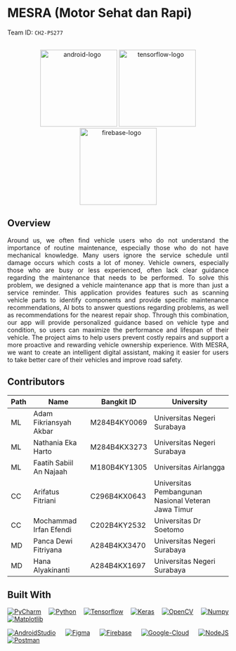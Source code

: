 
<a name="readme-top"></a>

# MESRA (Motor Sehat dan Rapi) 
Team ID: ```CH2-PS277```

<br />
<div align="center">
<!--     <img src="https://cdn.jsdelivr.net/gh/devicons/devicon/icons/python/python-original.svg" width="100" height="100" alt="python-logo"/> --> 
  <img src="https://cdn.jsdelivr.net/gh/devicons/devicon/icons/android/android-plain.svg" width="175" height="175" alt="android-logo" />
  <img src="https://cdn.jsdelivr.net/gh/devicons/devicon/icons/tensorflow/tensorflow-original.svg" width="175" height="175" alt="tensorflow-logo"/>
  <img src="https://cdn.jsdelivr.net/gh/devicons/devicon/icons/googlecloud/googlecloud-original.svg" width="175" height="175" alt="firebase-logo"/>        
</div>

## Overview

<div align="justify">
  
Around us, we often find vehicle users who do not understand the importance of routine maintenance, especially those who do not have mechanical knowledge. Many users ignore the service schedule until damage occurs which costs a lot of money. Vehicle owners, especially those who are busy or less experienced, often lack clear guidance regarding the maintenance that needs to be performed.
To solve this problem, we designed a vehicle maintenance app that is more than just a service reminder. This application provides features such as scanning vehicle parts to identify components and provide specific maintenance recommendations, AI bots to answer questions regarding problems, as well as recommendations for the nearest repair shop. Through this combination, our app will provide personalized guidance based on vehicle type and condition, so users can maximize the performance and lifespan of their vehicle. 
The project aims to help users prevent costly repairs and support a more proactive and rewarding vehicle ownership experience. With MESRA, we want to create an intelligent digital assistant, making it easier for users to take better care of their vehicles and improve road safety. 



## Contributors
|Path  |Name |Bangkit ID |University |
|------|------|------------|-----------|	
|ML    |Adam Fikriansyah Akbar |M284B4KY0069 |Universitas Negeri Surabaya |
|ML    |Nathania Eka Harto |M284B4KX3273 |Universitas Negeri Surabaya |
|ML    |Faatih Sabiil An Najaah |M180B4KY1305 |Universitas Airlangga |
|CC    |Arifatus Fitriani |C296B4KX0643 |Universitas Pembangunan Nasional Veteran Jawa Timur |
|CC    |Mochammad Irfan Efendi |C202B4KY2532 |Universitas Dr Soetomo |
|MD    |Panca Dewi Fitriyana |A284B4KX3470 |Universitas Negeri Surabaya |
|MD    |Hana Alyakinanti |A284B4KX1697 | Universitas Negeri Surabaya |

## Built With

[![PyCharm][pycharm]][pycharm-url]
[![Python][python]][python-url]
[![Tensorflow][tensorflow]][tensorflow-url]
[![Keras][keras]][keras-url] 
[![OpenCV][opencv]][opencv-url]
[![Numpy][numpy]][numpy-url]
[![Matplotlib][matplotlib]][matplotlib-url]

[![AndroidStudio][android-studio]][android-studio-url]
[![Figma][figma]][figma-url]
[![Firebase][firebase]][firebase-url]
[![Google-Cloud][google-cloud]][google-cloud-url]
[![NodeJS][node-js]][node-js-url]
[![Postman][postman]][postman-url]


[contributors-shield]: https://img.shields.io/github/contributors/baksara-id/machine-learning.svg?style=for-the-badge
[contributors-url]: https://github.com/caraka-id/machine-learning/graphs/contributors
[linkedin-url1]: https://linkedin.com/in/achmadnr9
[linkedin-url2]: https://linkedin.com/in/achmadnr9
[tensorflow]: https://img.shields.io/badge/TensorFlow-%23FF6F00.svg?style=for-the-badge&logo=TensorFlow&logoColor=white
[tensorflow-url]: https://tensorflow.org/
[python]: https://img.shields.io/badge/python-3670A0?style=for-the-badge&logo=python&logoColor=ffdd54
[python-url]: https://python.org/
[keras]: https://img.shields.io/badge/Keras-%23D00000.svg?style=for-the-badge&logo=Keras&logoColor=white
[keras-url]: https://keras.io/
[opencv]: https://img.shields.io/badge/opencv-%23white.svg?style=for-the-badge&logo=opencv&logoColor=white
[opencv-url]: https://opencv.org/
[numpy]: https://img.shields.io/badge/numpy-%23013243.svg?style=for-the-badge&logo=numpy&logoColor=white
[numpy-url]: https://numpy.org/
[matplotlib]: https://img.shields.io/badge/Matplotlib-%23dddfff.svg?style=for-the-badge&logo=Matplotlib&logoColor=black
[matplotlib-url]: https://matplotlib.org/
[android-studio]: https://img.shields.io/badge/Android%20Studio-3DDC84.svg?style=for-the-badge&logo=android-studio&logoColor=white
[android-studio-url]: https://developer.android.com/
[pycharm]: https://img.shields.io/badge/pycharm-143?style=for-the-badge&logo=pycharm&logoColor=black&color=black&labelColor=green
[pycharm-url]: https://www.jetbrains.com/pycharm/
[figma]: https://img.shields.io/badge/figma-%23F24E1E.svg?style=for-the-badge&logo=figma&logoColor=white
[figma-url]: https://figma.com/
[firebase]: https://img.shields.io/badge/firebase-%23039BE5.svg?style=for-the-badge&logo=firebase
[firebase-url]: https://firebase.google.com/
[google-cloud]: https://img.shields.io/badge/GoogleCloud-%234285F4.svg?style=for-the-badge&logo=google-cloud&logoColor=white
[google-cloud-url]: https://cloud.google.com/
[node-js]: https://img.shields.io/badge/node.js-6DA55F?style=for-the-badge&logo=node.js&logoColor=white
[node-js-url]: https://nodejs.org/
[postman]: https://img.shields.io/badge/Postman-FF6C37?style=for-the-badge&logo=postman&logoColor=white
[postman-url]: https://postman.com/
